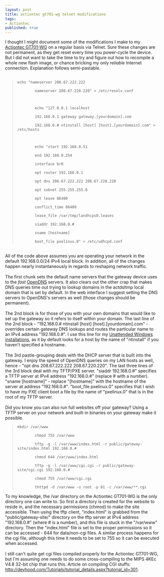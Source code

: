 ```yaml
---
layout: post
title: actiontec gt701-wg telnet modifications
tags:
- Actiontec
published: true
---
```

I thought I might document some of the modifications I make to my
<a href="http://www.nettwerked.net/actiontec.html">Actiontec GT701-WG</a> on a regular basis
via Telnet. Sure these changes are not permanent, as they get reset every time you
power-cycle the device. But I did not want to take the time to try and figure out
how to recompile a whole new flash image, or chance bricking  my only <em>reliable</em>
Internet connection. Explanation follows semi-pastable.<br />
<br />
<blockquote>
    <code>echo "nameserver 208.67.222.222<br />
        nameserver 208.67.220.220" > /etc/resolv.conf<br />
        <br />
        echo "127.0.0.1 localhost<br />
        192.168.0.1 gateway gateway.[yourdomain].com<br />
        192.168.0.# ntinstall [host] [host].[yourdomain].com" > /etc/hosts<br />
        <br />
        echo "start 192.168.0.51<br />
        end 192.168.0.254<br />
        interface br0<br />
        opt router 192.168.0.1<br />
        opt dns 208.67.222.222 208.67.220.220<br />
        opt subnet 255.255.255.0<br />
        opt lease 86400<br />
        conflict_time 86400<br />
        lease_file /var/tmp/landhcps0.leases<br />
        siaddr 192.168.0.#<br />
        sname [hostname]<br />
        boot_file pxelinux.0" > /etc/udhcpd.conf</code>
</blockquote>
<br />
All of the code above assumes you are operating your network in the default 192.168.0.0/24 IPv4 local block.
In addition, all of the changes happen nearly instantaneously in regards to reshaping network traffic.<br />
<br />
The first chunk sets the default name servers that the gateway device uses to the <em>fast</em>
<a href="http://www.opendns.com/">OpenDNS</a> servers. It also clears out the other crap that makes
DNS queries time out trying to lookup domains in the actdsltmp local domain that is set by default. In the
web interface I suggest setting the DNS servers to OpenDNS's servers as well (those changes should be permanent).<br />
<br />
The 2nd block is for those of you with your own domains that would like to set up the gateway so it refers to itself
within your domain. The last line of the 2nd block - "192.168.0.# ntinstall [host] [host].[yourdomain].com"
- overrides certain gateway DNS lookups and routes the particular name to an IPv4 address "192.168.0.#".
I use this line for my <a href="http://unattended.sourceforge.net/">Unattended Windows installations</a>,
as it by default looks for a host by the name of "ntinstall" if you haven't specified a hostname.<br />
<br />
The 3rd pastie-grouping deals with the DHCP server that is built into the gateway. I enjoy the speed of
OpenDNS queries on my LAN hosts as well, hence - "opt dns 208.67.222.222 208.67.220.220". The last three
lines of the 3rd block deal with my TFTP/PXE server. "siaddr 192.168.0.#" specifies a TFTP server at IPv4
address "192.168.0.#" (replace # with a number). "sname [hostname]" - replace "[hostname]" with the hostname
of the server at address "192.168.0.#". "boot_file pxelinux.0" specifies that I wish to have my PXE client
boot a file by the name of "pxelinux.0" that is in the root of my TFTP server.<br />
<br />
Did you know you can also run full websites off your gateway? Using a TFTP server on your network and built-in binaries on your gateway make it possible.
<blockquote><code>mkdir /var/www<br />
        chmod 755 /var/www<br />
        tftp -g -l /var/www/index.html -r public/gateway-site/index.html 192.168.0.#<br />
        chmod 644 /var/www/index.html<br />
        tftp -g -l /var/www/cgi.cgi -r public/gateway-site/cgi.cgi 192.168.0.#<br />
        chmod 755 /var/www/cgi.cgi<br />
        thttpd -d /var/www -u root -p 81 -c /var/www/**.cgi</code></blockquote>
To my knowledge, the /var directory on the Actiontec GT701-WG is the only directory one can write to.
So first a directory is created for the website to reside in, and the necessary permissions (chmod)
to make the site accessible. Then using the tftp client, "index.html" is grabbed from the
"public/gateway-site/" directory on the tftp server at IPv4 address "192.168.0.#" (where # is a number),
and this file is stuck in the "/var/www" directory. Then the "index.html" file is set to the proper
permissions so it can be accessed - 644 for data/non-cgi files. A similar process happens for the cgi file,
although this time it needs to be set to 755 so it can be executed when accessed.<br />
<br />
I still can't quite get cgi files compiled properly for the Actiontec GT701-WG, but I'm assuming one
needs to do some cross-compiling to the MIPS 4KEc V4.8 32-bit chip that runs this. Article on compiling
CGI stuffs: <a href="http://devhood.com/Tutorials/tutorial_details.aspx?tutorial_id=301">http://devhood.com/Tutorials/tutorial_details.aspx?tutorial_id=301</a>.
